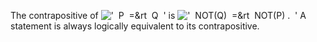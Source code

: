 The contrapositive of
!['  P  =&rt  Q  '](../dictionary/equation_images/3521.1..png) is
!['  NOT(Q)  =&rt  NOT(P) .  '](../dictionary/equation_images/3521.2..png)
A statement is always logically equivalent to its contrapositive.
